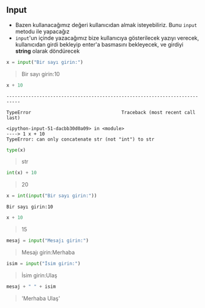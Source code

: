 
## Input

- Bazen kullanacağımız değeri kullanıcıdan almak isteyebiliriz. Bunu `input` metodu ile yapacağız
- `input`'un içinde yazacağımız bize kullanıcıya gösterilecek yazıyı verecek, kullanıcıdan girdi bekleyip enter'a basmasını bekleyecek, ve girdiyi **string** olarak döndürecek

```python
x = input("Bir sayı girin:")
```

> Bir sayı girin:10

```python
x + 10
```
    ---------------------------------------------------------------------------
    
    TypeError                                 Traceback (most recent call last)
    
    <ipython-input-51-dacbb30d0a09> in <module>
    ----> 1 x + 10
    TypeError: can only concatenate str (not "int") to str

```python
type(x)
```

> str

```python
int(x) + 10
```

> 20

```python
x = int(input("Bir sayı girin:"))
```

    Bir sayı girin:10

```python
x + 10
```

> 15

```python
mesaj = input("Mesajı girin:")
```

> Mesajı girin:Merhaba

```python
isim = input("İsim girin:")
```

> İsim girin:Ulaş

```python
mesaj + " " + isim
```

> 'Merhaba Ulaş'
